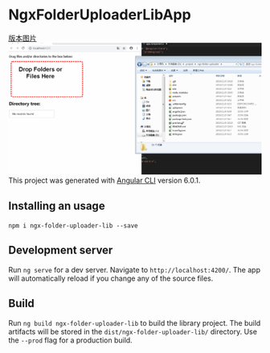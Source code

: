 # NgxFolderUploaderLibApp
[版本图片](https://www.npmjs.com/package/ngx-dropzone-wrapper)
![image](https://github.com/ft115637850/ngx-folder-uploader/blob/master/preview.gif)
This project was generated with [Angular CLI](https://github.com/angular/angular-cli) version 6.0.1.

## Installing an usage
`npm i ngx-folder-uploader-lib --save`

## Development server

Run `ng serve` for a dev server. Navigate to `http://localhost:4200/`. The app will automatically reload if you change any of the source files.

## Build

Run `ng build ngx-folder-uploader-lib` to build the library project. The build artifacts will be stored in the `dist/ngx-folder-uploader-lib/` directory. Use the `--prod` flag for a production build.
